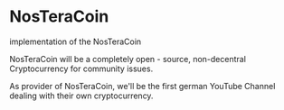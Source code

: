 # NosTeraCoin
implementation of the NosTeraCoin

NosTeraCoin will be a completely open - source, non-decentral Cryptocurrency for community issues.

As provider of NosTeraCoin, we'll be the first german YouTube Channel dealing with their own cryptocurrency.
